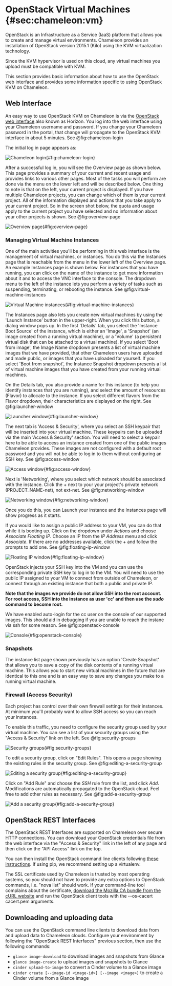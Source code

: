 # OpenStack Virtual Machines {#sec:chameleon:vm}

OpenStack is an Infrastructure as a Service (IaaS) platform that allows
you to create and manage virtual environments. Chameleon provides an
installation of OpenStack version 2015.1 (Kilo) using the KVM
virtualization technology.

Since the KVM hypervisor is used on this cloud, any virtual machines you
upload must be compatible with KVM.

This section provides basic information about how to use the OpenStack
web interface and provides some information specific to using OpenStack
KVM on Chameleon.

## Web Interface

An easy way to use OpenStack KVM on Chameleon is via the [OpenStack web
interface](https://openstack.tacc.chameleoncloud.org/dashboard) also
known as Horizon. You log into the web interface using your Chameleon
username and password. If you change your Chameleon password in the
portal, that change will propagate to the OpenStack KVM interface in
about 5 minutes. See @fig:chameleon-login

The initial log in page appears as:

![Chameleon login](images/chameleon-login.png){#fig:chameleon-login}

After a successful log in, you will see the Overview page as shown
below. This page provides a summary of your current and recent usage and
provides links to various other pages. Most of the tasks you will
perform are done via the menu on the lower left and will be described
below. One thing to note is that on the left, your current project is
displayed. If you have multiple Chameleon projects, you can change which
of them is your current project. All of the information displayed and
actions that you take apply to your current project. So in the screen
shot below, the quota and usage apply to the current project you have
selected and no information about your other projects is shown. See @fig:overview-page

![Overview page](images/openstack_alamo_overview.png){#fig:overview-page}

### Managing Virtual Machine Instances

One of the main activities you'll be performing in this web interface is
the management of virtual machines, or instances. You do this via the
Instances page that is reachable from the menu in the lower left of the
Overview page. An example Instances page is shown below. For instances
that you have running, you can click on the name of the instance to get
more information about it and to access the VNC interface to the
console. The dropdown menu to the left of the instance lets you perform
a variety of tasks such as suspending, terminating, or rebooting the
instance. See @fig:virtual-machine-instances

![Virtual Machine instances](images/openstack_alamo_instances.png){#fig:virtual-machine-instances}

The Instances page also lets you create new virtual machines by using
the 'Launch Instance' button in the upper-right. When you click this
button, a dialog window pops up. In the first 'Details' tab, you select
the 'Instance Boot Source' of the instance, which is either an 'Image',
a 'Snapshot' (an image created from a running virtual machine), or a
'Volume' (a persistent virtual disk that can be attached to a virtual
machine). If you select 'Boot from image', the Image Name dropdown
presents a list of virtual machine images that we have provided, that
other Chameleon users have uploaded and made public, or images that you
have uploaded for yourself. If you select 'Boot from snapshot', the
Instance Snapshot dropdown presents a list of virtual machine images
that you have created from your running virtual machines.

On the Details tab, you also provide a name for this instance (to help
you identify instances that you are running), and select the amount of
resources (Flavor) to allocate to the instance. If you select different
flavors from the Flavor dropdown, their characteristics are displayed on
the right. See @fig:launcher-window

![Launcher window](images/openstack_alamo_launch_details.png){#fig:launcher-window}

The next tab is 'Access & Security', where you select an SSH keypair
that will be inserted into your virtual machine. These keypairs can be
uploaded via the main 'Access & Security' section. You will need to
select a keypair here to be able to access an instance created from one
of the public images Chameleon provides. These images are not configured
with a default root password and you will not be able to log in to them
without configuring an SSH key. See @fig:access-window

![Access window](images/openstack_alamo_launch_access.png){#fig:access-window}

Next is 'Networking', where you select which network should be
associated with the instance. Click the + next to your your project's
private network (PROJECT_NAME-net), not ext-net. See @fig:networking-window

![Networking window](images/openstack_alamo_networking.png){#fig:networking-window}

Once you do this, you can Launch your instance and the Instances page
will show progress as it starts.

If you would like to assign a public IP address to your VM, you can do
that while it is booting up. Click on the dropdown under *Actions* and
choose *Associate Floating IP*. Choose an IP from the *IP Address* menu
and click *Associate*. If there are no addresses available, click the +
and follow the prompts to add one. See @fig:floating-ip-window

![Floating IP window](images/openstack_alamo_floating.png){#fig:floating-ip-window}

OpenStack injects your SSH key into the VM and you can use the
corresponding private SSH key to log in to the VM. You will need to use
the public IP assigned to your VM to connect from outside of Chameleon,
or connect through an existing instance that both a public and private
IP.

**Note that the images we provide do not allow SSH into the root
account. For root access, SSH into the instance as user 'cc' and then
use the *sudo* command to become root.**

We have enabled auto-login for the cc user on the console of our
supported images. This should aid in debugging if you are unable to
reach the instane via ssh for some reason. See @fig:openstack-console

![Console](images/openstack_alamo_console.png){#fig:openstack-console}

### Snapshots

The instance list page shown previously has an option 'Create Snapshot' that
allows you to save a copy of the disk contents of a running virtual
machine. This allows you to start new virtual machines in the future
that are identical to this one and is an easy way to save any changes
you make to a running virtual machine.

### Firewall (Access Security)

Each project has control over their own firewall settings for their
instances. At minimum you'll probably want to allow SSH access so you
can reach your instances.

To enable this traffic, you need to configure the security group used by
your virtual machine. You can see a list of your security groups using
the "Access & Security" link on the left. See @fig:security-groups

![Security groups](images/openstack_alamo_security_groups.png){#fig:security-groups}

To edit a security group, click on "Edit Rules". This opens a page
showing the existing rules in the security group. See @fig:editing-a-security-group

![Editing a security group](images/openstack_alamo_edit_rules.png){#fig:editing-a-security-group}

Click on "Add Rule" and choose the *SSH* rule from the list, and click
*Add*. Modifications are automatically propagated to the OpenStack
cloud. Feel free to add other rules as necessary. See @fig:add-a-security-group

![Add a security group](images/openstack_alamo_add_secgroup_rule.png){#fig:add-a-security-group}

## OpenStack REST Interfaces

The OpenStack REST Interfaces are supported on Chameleon over secure
HTTP connections. You can download your OpenStack credentials file from
the web interface via the "Access & Security" link in the left of any
page and then click on the "API Access" link on the top.

You can then install the OpenStack command line clients following [these
instructions](http://docs.openstack.org/user-guide/common/cli_install_openstack_command_line_clients.html).
If using pip, we recommend setting up a virtualenv.

The SSL certificate used by Chameleon is trusted by most operating
systems, so you should not have to provide any extra options to OpenStack
commands, i.e. "nova list" should work. If your command-line tool
complains about the certificate, [download the Mozilla CA bundle from
the cURL website](http://curl.haxx.se/docs/caextract.html) and run the
OpenStack client tools with the --os-cacert cacert.pem arguments.

## Downloading and uploading data

You can use the OpenStack command line clients to download data from and
upload data to Chameleon clouds. Configure your environment by following
the "OpenStack REST Interfaces" previous section, then use the following
commands:

-   `glance image-download` to download images and snapshots from Glance
-   `glance image-create` to upload images and snapshots to Glance
-   `cinder upload-to-image` to convert a Cinder volume to a
    Glance image
-   `cinder create [--image-id <image-id>] [--image <image>]` to create
    a Cinder volume from a Glance image
